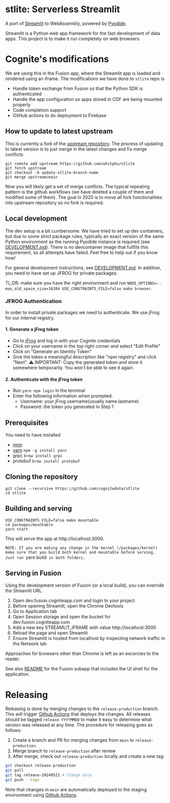 # stlite: Serverless Streamlit

A port of [Streamlit](https://streamlit.io/) to WebAssembly, powered by [Pyodide](https://pyodide.org/).

Streamlit is a Python web app framework for the fast development of data apps. This project is to make it run completely on web browsers.

# Cognite's modifications

We are using this in the Fusion app, where the Streamlit app is loaded and rendered using an iframe. The modifications we have done to `stlite` repo is

- Handle token exchange from Fusion so that the Python SDK is authenticated
- Handle the app configuration so apps stored in CDF are being mounted properly
- Code completion support
- GitHub actions to do deployment to Firebase

## How to update to latest upstream

This is currently a fork of the [upstream repository](https://github.com/whitphx/stlite). The process of updating to latest version is to just merge in the latest changes and fix merge conflicts

```
git remote add upstream https://github.com/whitphx/stlite
git fetch upstream
git checkout -b update-stlite-branch-name
git merge upstream/main
```

Now you will likely get a set of merge conflicts. The typical repeating pattern is the github workflows (we have deleted a couple of them and modified some of them). The goal in 2025 is to move all fork functionalities into upstream repository so no fork is required.

## Local development

The dev setup is a bit cumbersome. We have tried to set up dev containers, but due to some strict package rules, typically an exact version
of the same Python environment as the running Pyodide instance is required (see [DEVELOPMENT.md](DEVELOPMENT.md)). There is no devcontainer image
that fullfils this requirement, so all attempts have failed. Feel free to help out if you know how!

For general development instructions, see [DEVELOPMENT.md](DEVELOPMENT.md). In addition, you need to have set up JFROG for private packages:

TL;DR: make sure you have the right environment and run `NODE_OPTIONS=--max_old_space_size=16384 USE_CONSTRAINTS_FILE=false make browser`.

### JFROG Authentication

In order to install private packages we need to authenticate. We use jFrog for our internal registry.

#### 1. Generate a jFrog token

- Go to [jFrog](https://cognite.jfrog.io/ui/) and log in with your Cognite credentials
- Click on your username in the top right corner and select "Edit Profile"
- Click on "Generate an Identity Token"
- Give the token a meaningful description like "npm registry" and click "Next". ⚠️ IMPORTANT: Copy the generated token and store it somewhere temporarily. You won't be able to see it again.

#### 2. Authenticate with the jFrog token

- Run `yarn npm login` in the terminal
- Enter the following information when prompted:
  - Username: your jFrog username(usually name.lastname)
  - Password: the token you generated in Step 1

## Prerequisites

You need to have installed

- [npm](https://docs.npmjs.com/downloading-and-installing-node-js-and-npm)
- [yarn](https://yarnpkg.com/) `npm -g install yarn`
- grpc `brew install grpc`
- protobuf `brew install protobuf`

## Cloning the repository

```
git clone --recursive https://github.com/cognitedata/stlite
cd stlite
```

## Building and serving

```
USE_CONSTRAINTS_FILE=false make mountable
cd packages/mountable
yarn start
```

This will serve the app at http://localhost:3000.

`NOTE: If you are making any change in the kernel (/packages/kernel) make sure that you build both kernel and mountable before serving. Just run `yarn build` in both folders.`

## Serving in Fusion

Using the development version of Fusion (or a local build), you can override the Streamlit URL.

1. Open dev.fusion.cogniteapp.com and login to your project
2. Before opening Streamlit, open the Chrome Devtools
3. Go to Application tab
4. Open Session storage and open the bucket for dev.fusion.cogniteapp.com
5. Add a new key STREAMLIT_IFRAME with value http://localhost:3000
6. Reload the page and open Streamlit
7. Ensure Streamlit is hosted from localhost by inspecting network traffic in the Network tab

Approaches for browsers other than Chrome is left as an excercies to the reader.

See also [README](https://github.com/cognitedata/fusion/blob/master/apps/streamlit/README.md) for the Fusion subapp that includes
the UI shell for the application.

# Releasing

Releasing is done by merging changes to the `release-production` branch. This will trigger [Github Actions](https://github.com/cognitedata/stlite/blob/main/.github/workflows/deploy-production.yml) that deploys the changes. All releases should be tagged `release-YYYYMMDD` to make it easy to determine what version was released at any time. The procedure for releasing goes as follows:

1. Create a branch and PR for merging changes from `main` to `release-production`.
1. Merge branch to `release-production` after review
1. After merge, check out `release-production` locally and create a new tag:

```bash
git checkout release-production
git pull
git tag release-20240521 # Change date
git push --tags
```

Note that changes in `main` are automatically deployed to the staging environment using [Github Actions](https://github.com/cognitedata/stlite/blob/main/.github/workflows/deploy-staging.yml).
